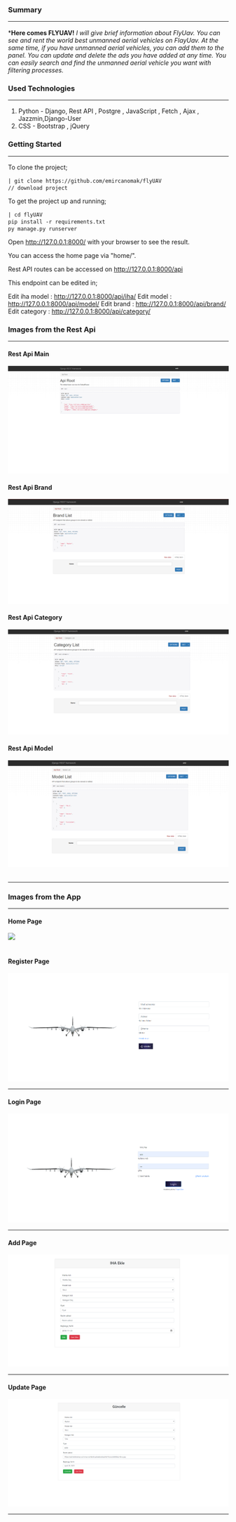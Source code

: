 ### Summary<br/><hr/>
***Here comes FLYUAV!**
*I will give brief information about FlyUav. You can see and rent the world best unmanned aerial vehicles on FlayUav. At the same time, if you have unmanned aerial vehicles, you can add them to the panel. You can update and delete the ads you have added at any time. You can easily search and find the unmanned aerial vehicle you want with filtering processes.*


### Used Technologies<br/><hr/>
1. Python - Django, Rest API , Postgre , JavaScript , Fetch , Ajax , Jazzmin,Django-User
2. CSS - Bootstrap , jQuery

### Getting Started<br/><hr/>
To clone the project;

    | git clone https://github.com/emircanomak/flyUAV 
	// download project

To get the project up and running;

    | cd flyUAV
	pip install -r requirements.txt
	py manage.py runserver

Open http://127.0.0.1:8000/ with your browser to see the result.<br/>

You can access the home page via "home/".<br/>

Rest API routes can be accessed on http://127.0.0.1:8000/api  <br/>

This endpoint can be edited in;<br/>

Edit iha model : http://127.0.0.1:8000/api/iha/
Edit  model : http://127.0.0.1:8000/api/model/
Edit  brand : http://127.0.0.1:8000/api/brand/
Edit  category : http://127.0.0.1:8000/api/category/

### Images from the Rest Api<br/><hr/>

#### Rest Api Main
<img src="https://github.com/emircanomak/flyUAV/blob/master/readme-assets/rest-api-main.png" width="auto"><br/></hr>
#### Rest Api Brand
<img src="https://github.com/emircanomak/flyUAV/blob/master/readme-assets/rest-brand.png" width="auto"><br/></hr>
#### Rest Api Category
<img src="https://github.com/emircanomak/flyUAV/blob/master/readme-assets/rest-category.png" width="auto"><br/></hr>
#### Rest Api Model
<img src="https://github.com/emircanomak/flyUAV/blob/master/readme-assets/rest-model.png" width="auto"><br/><br/><hr/>

### Images from the App<br/><hr/>

#### Home Page
<img src="https://github.com/emircanomak/flyUAV/blob/master/readme-assets/main-gif.gif" width="auto"><br/><br/>
#### Register Page
<img src="https://github.com/emircanomak/flyUAV/blob/master/readme-assets/registerPage.png" width="auto"><br/><hr/>
#### Login Page
<img src="https://github.com/emircanomak/flyUAV/blob/master/readme-assets/loginPage.png" width="auto"><br/><hr/>
#### Add Page
<img src="https://github.com/emircanomak/flyUAV/blob/master/readme-assets/addUav.png" width="auto"><br/><hr/>
#### Update Page
<img src="https://github.com/emircanomak/flyUAV/blob/master/readme-assets/updateUAV.png" width="auto"><br/><hr/>




